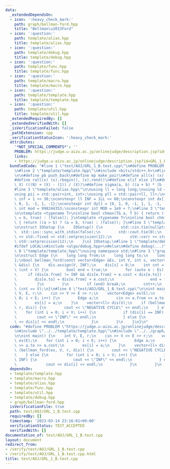 ```yaml
---
data:
  _extendedDependsOn:
  - icon: ':heavy_check_mark:'
    path: graph/bellman-ford.hpp
    title: "Bellman\u2013Ford"
  - icon: ':question:'
    path: template/alias.hpp
    title: template/alias.hpp
  - icon: ':question:'
    path: template/debug.hpp
    title: template/debug.hpp
  - icon: ':question:'
    path: template/func.hpp
    title: template/func.hpp
  - icon: ':question:'
    path: template/macro.hpp
    title: template/macro.hpp
  - icon: ':question:'
    path: template/template.hpp
    title: template/template.hpp
  - icon: ':question:'
    path: template/util.hpp
    title: template/util.hpp
  _extendedRequiredBy: []
  _extendedVerifiedWith: []
  _isVerificationFailed: false
  _pathExtension: cpp
  _verificationStatusIcon: ':heavy_check_mark:'
  attributes:
    '*NOT_SPECIAL_COMMENTS*': ''
    PROBLEM: https://judge.u-aizu.ac.jp/onlinejudge/description.jsp?id=GRL_1_B
    links:
    - https://judge.u-aizu.ac.jp/onlinejudge/description.jsp?id=GRL_1_B
  bundledCode: "#line 1 \"test/AOJ/GRL_1_B.test.cpp\"\n#define PROBLEM \"https://judge.u-aizu.ac.jp/onlinejudge/description.jsp?id=GRL_1_B\"\
    \n#line 2 \"template/template.hpp\"\n#include <bits/stdc++.h>\n#line 3 \"template/macro.hpp\"\
    \n\n#define pb push_back\n#define mp make_pair\n#define all(x) (x).begin(), (x).end()\n\
    #define rall(x) (x).rbegin(), (x).rend()\n#define elif else if\n#define updiv(N,\
    \ X) (((N) + (X) - (1)) / (X))\n#define sigma(a, b) ((a + b) * (b - a + 1) / 2)\n\
    #line 3 \"template/alias.hpp\"\n\nusing ll = long long;\nusing ld = long double;\n\
    using pii = std::pair<int, int>;\nusing pll = std::pair<ll, ll>;\nconstexpr int\
    \ inf = 1 << 30;\nconstexpr ll INF = 1LL << 60;\nconstexpr int dx[] = {1, 0, -1,\
    \ 0, 1, -1, 1, -1};\nconstexpr int dy[] = {0, 1, 0, -1, 1, 1, -1, -1};\nconstexpr\
    \ int mod = 998244353;\nconstexpr int MOD = 1e9 + 7;\n#line 3 \"template/func.hpp\"\
    \n\ntemplate <typename T>\ninline bool chmax(T& a, T b) { return ((a < b) ? (a\
    \ = b, true) : (false)); }\ntemplate <typename T>\ninline bool chmin(T& a, T b)\
    \ { return ((a > b) ? (a = b, true) : (false)); }\n#line 3 \"template/util.hpp\"\
    \n\nstruct IOSetup {\n    IOSetup() {\n        std::cin.tie(nullptr);\n      \
    \  std::ios::sync_with_stdio(false);\n        std::cout.tie(0);\n        std::cout\
    \ << std::fixed << std::setprecision(12);\n        std::cerr << std::fixed <<\
    \ std::setprecision(12);\n    }\n} IOSetup;\n#line 1 \"template/debug.hpp\"\n\
    #ifdef LOCAL\n#include <algo/debug.hpp>\n#else\n#define debug(...)\n#endif\n#line\
    \ 8 \"template/template.hpp\"\nusing namespace std;\n#line 3 \"graph/bellman-ford.hpp\"\
    \n\nstruct Edge {\n    long long from;\n    long long to;\n    long long cost;\n\
    };\nbool bellman_ford(const vector<Edge> &Es, int V, int s, vector<long long>\
    \ &dis) {\n    dis.assign(V, INF);\n    dis[s] = 0;\n    int cnt = 0;\n    while\
    \ (cnt < V) {\n        bool end = true;\n        for (auto e : Es) {\n       \
    \     if (dis[e.from] != INF && dis[e.from] + e.cost < dis[e.to]) {\n        \
    \        dis[e.to] = dis[e.from] + e.cost;\n                end = false;\n   \
    \         }\n        }\n        if (end) break;\n        cnt++;\n    }\n    return\
    \ (cnt == V);\n}\n#line 4 \"test/AOJ/GRL_1_B.test.cpp\"\n\nint main() {\n    int\
    \ V, E, r;\n    cin >> V >> E >> r;\n    vector<Edge> es(E);\n    for (int i =\
    \ 0; i < E; i++) {\n        Edge a;\n        cin >> a.from >> a.to >> a.cost;\n\
    \        es[i] = a;\n    }\n    vector<ll> dis(V);\n    if (bellman_ford(es, V,\
    \ r, dis)) {\n        cout << \"NEGATIVE CYCLE\" << endl;\n    } else {\n    \
    \    for (int i = 0; i < V; i++) {\n            if (dis[i] == INF) {\n       \
    \         cout << \"INF\" << endl;\n            } else {\n                cout\
    \ << dis[i] << endl;\n            }\n        }\n    }\n}\n"
  code: "#define PROBLEM \"https://judge.u-aizu.ac.jp/onlinejudge/description.jsp?id=GRL_1_B\"\
    \n#include \"../../template/template.hpp\"\n#include \"../../graph/bellman-ford.hpp\"\
    \n\nint main() {\n    int V, E, r;\n    cin >> V >> E >> r;\n    vector<Edge>\
    \ es(E);\n    for (int i = 0; i < E; i++) {\n        Edge a;\n        cin >> a.from\
    \ >> a.to >> a.cost;\n        es[i] = a;\n    }\n    vector<ll> dis(V);\n    if\
    \ (bellman_ford(es, V, r, dis)) {\n        cout << \"NEGATIVE CYCLE\" << endl;\n\
    \    } else {\n        for (int i = 0; i < V; i++) {\n            if (dis[i] ==\
    \ INF) {\n                cout << \"INF\" << endl;\n            } else {\n   \
    \             cout << dis[i] << endl;\n            }\n        }\n    }\n}"
  dependsOn:
  - template/template.hpp
  - template/macro.hpp
  - template/alias.hpp
  - template/func.hpp
  - template/util.hpp
  - template/debug.hpp
  - graph/bellman-ford.hpp
  isVerificationFile: true
  path: test/AOJ/GRL_1_B.test.cpp
  requiredBy: []
  timestamp: '2023-03-14 23:16:01+09:00'
  verificationStatus: TEST_ACCEPTED
  verifiedWith: []
documentation_of: test/AOJ/GRL_1_B.test.cpp
layout: document
redirect_from:
- /verify/test/AOJ/GRL_1_B.test.cpp
- /verify/test/AOJ/GRL_1_B.test.cpp.html
title: test/AOJ/GRL_1_B.test.cpp
---
```

